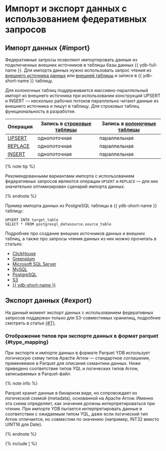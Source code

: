 # Импорт и экспорт данных с использованием федеративных запросов

## Импорт данных {#import}

Федеративные запросы позволяют импортировать данные из подключенных внешних источников в таблицы базы данных {{ ydb-full-name }}. Для импорта данных нужно использовать запрос чтения из [внешнего источника данных](../datamodel/external_data_source.md) или [внешней таблицы](../datamodel/external_table.md) и записи в {{ ydb-short-name }} таблицу.

Для колоночных таблиц поддерживается массивно-параллельный импорт из внешнего источника при использовании конструкций UPSERT и INSERT — несколько рабочих потоков параллельно читают данные из внешнего источника и пишут в таблицу. Для строковых таблиц функциональность в разработке.

|Операция|Запись в [строковые таблицы](../datamodel/table.md#row-oriented-tables)|Запись в [колоночные таблицы](../datamodel/table.md#column-oriented-tables)|
|--------|-----------------|------------------|
|[UPSERT](../../yql/reference/syntax/upsert_into.md)|однопоточная|параллельная|
|[REPLACE](../../yql/reference/syntax/replace_into.md)|однопоточная|параллельная|
|[INSERT](../../yql/reference/syntax/insert_into.md)|однопоточная|параллельная|

{% note tip %}

Рекомендованными вариантами импорта с использованием федеративных запросов являются операции `UPSERT` и `REPLACE` — для них значительно оптимизирован сценарий импорта данных.

{% endnote %}

Пример импорта данных из PostgreSQL таблицы в {{ ydb-short-name }} таблицу:

```yql
UPSERT INTO target_table
SELECT * FROM postgresql_datasource.source_table
```

Подробнее про создание внешних источников данных и внешних таблиц, а также про запросы чтения данных из них можно прочитать в статьях:

- [ClickHouse](clickhouse.md#query)
- [Greenplum](greenplum.md#query)
- [Microsoft SQL Server](ms_sql_server.md#query)
- [MySQL](mysql.md#query)
- [PostgreSQL](postgresql.md#query)
- [S3](s3/external_table.md)
- [{{ ydb-short-name }}](ydb.md#query)

## Экспорт данных {#export}

На данный момент экспорт данных с использованием федеративных запросов поддержан только для S3-совместимых хранилищ, подробнее смотреть в статье [{#T}](s3/write_data.md#export-to-s3).

### Отображение типов при экспорте данных в формат parquet {#type_mapping}

При экспорте и импорте данных в формате Parquet YDB использует логическую схему типов Apache Arrow — стандартное соглашение, применяемое в Parquet для описания семантики данных. Ниже приведено соответствие типов YQL и логических типов Arrow, записываемых в Parquet-файл.

{% note info %}

Parquet хранит данные в бинарном виде, но сопровождает их логической схемой (metadata), основанной на Apache Arrow. Именно эта схема определяет, как значения должны интерпретироваться при чтении. При импорте YDB пытается интерпретировать данные в соответствии с ожидаемым типом YQL, даже если логический тип Arrow отличается, но совместим по значению (например, INT32 вместо UINT16 для Date).

{% endnote %}

{% include [!](_includes/types_mapping.md) %}
